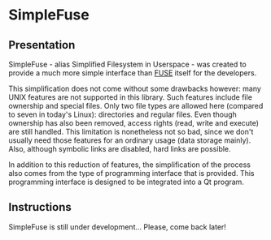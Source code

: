 # SimpleFuse

## Presentation

SimpleFuse - alias Simplified Filesystem in Userspace - was created to provide a much more simple interface than [FUSE](http://fuse.sourceforge.net/) itself for the developers.

This simplification does not come without some drawbacks however: many UNIX features are not supported in this library.
Such features include file ownership and special files.
Only two file types are allowed here (compared to seven in today's Linux): directories and regular files.
Even though ownership has also been removed, access rights (read, write and execute) are still handled.
This limitation is nonetheless not so bad, since we don't usually need those features for an ordinary usage (data storage mainly).
Also, although symbolic links are disabled, hard links are possible.

In addition to this reduction of features, the simplification of the process also comes from the type of programming interface that is provided.
This programming interface is designed to be integrated into a Qt program.

## Instructions

SimpleFuse is still under development...
Please, come back later!

